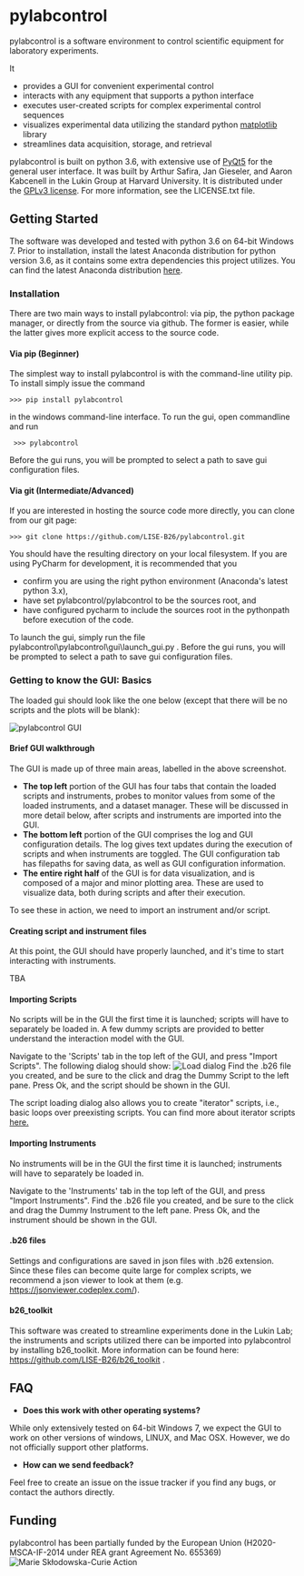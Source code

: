 # pylabcontrol
pylabcontrol is a software environment to control scientific equipment for laboratory experiments. 

It
+   provides a GUI for convenient experimental control
+	interacts with any equipment that supports a python interface
+	executes user-created scripts for complex experimental control sequences
+	visualizes experimental data utilizing the standard python [matplotlib](https://matplotlib.org/) library
+	streamlines data acquisition, storage, and retrieval 

pylabcontrol is built on python 3.6, with extensive use of [PyQt5](https://riverbankcomputing.com/software/pyqt/intro) for the general user interface.
It was built by Arthur Safira, Jan Gieseler, and Aaron Kabcenell in the Lukin Group at Harvard University. 
It is distributed under the [GPLv3 license](https://en.wikipedia.org/wiki/GNU_General_Public_License). For more information, see the LICENSE.txt file.

## Getting Started
The software was developed and tested with python 3.6 on 64-bit Windows 7. Prior to installation, install the latest 
Anaconda distribution for python version 3.6, as it contains some extra dependencies this project utilizes.
You can find the latest Anaconda distribution [here](https://www.continuum.io/downloads). 

### Installation
There are two main ways to install pylabcontrol: via pip, the python package manager, or directly from the source via
github. The former is easier, while the latter gives more explicit access to the source code.

#### Via pip (Beginner)
The simplest way to install pylabcontrol is with the command-line utility pip. To install simply issue the command

```>>> pip install pylabcontrol```

in the windows command-line interface. To run the gui, open commandline and run

``` >>> pylabcontrol```

Before the gui runs, you will be prompted to select a path to save gui configuration files.

#### Via git (Intermediate/Advanced)
If you are interested in hosting the source code more directly, you can clone from our git page:

```>>> git clone https://github.com/LISE-B26/pylabcontrol.git```

You should have the resulting directory on your local filesystem. If you are using PyCharm for development, 
it is recommended that you 
+ confirm you are using the right python environment (Anaconda's latest python 3.x),
+ have set pylabcontrol/pylabcontrol to be the sources root, and 
+ have configured pycharm to include the sources root in the pythonpath before execution of the code.

To launch the gui, simply run the file pylabcontrol\pylabcontrol\gui\launch_gui.py . Before the gui runs, you will be prompted to select a path to save gui configuration files.

### Getting to know the GUI: Basics
The loaded gui should look like the one below (except that there will be no scripts and the plots will be blank):

![pylabcontrol GUI](/docs/images/main_window.png?raw=true "pylabcontrol GUI")

#### Brief GUI walkthrough
The GUI is made up of three main areas, labelled in the above screenshot.
+ **The top left** portion of the GUI has four tabs that contain the loaded scripts and instruments, probes to monitor values from some of the loaded instruments, and a dataset manager.
These will be discussed in more detail below, after scripts and instruments are imported into the GUI.
+ **The bottom left** portion of the GUI comprises the log and GUI configuration details. The log gives text updates during the execution of scripts and when instruments
are toggled. The GUI configuration tab has filepaths for saving data, as well as GUI configuration information.
+ **The entire right half** of the GUI is for data visualization, and is composed of a major and minor plotting area. 
These are used to visualize data, both during scripts and after their execution.

To see these in action, we need to import an instrument and/or script.

#### Creating script and instrument files
At this point, the GUI should have properly launched, and it's time to start interacting with instruments.

TBA

#### Importing Scripts
No scripts will be in the GUI the first time it is launched; scripts will have to separately be loaded in.  A few 
dummy scripts are provided to better understand the interaction model with the GUI.

Navigate to the 'Scripts' tab in the top left of the GUI, and press "Import Scripts". The following dialog should show:
![Load dialog](/docs/images/load_dialog.png?raw=true "Load dialog")
Find the .b26 file you created, and be sure to the click and drag the Dummy Script to the left pane. Press Ok, and the script should be shown in the GUI. 

The script loading dialog also allows you to create "iterator" scripts, i.e., basic loops over preexisting scripts. You can find more about iterator scripts [here.](docs/iterator_scripts.md)

#### Importing Instruments
No instruments will be in the GUI the first time it is launched; instruments will have to separately be loaded in. 

Navigate to the 'Instruments' tab in the top left of the GUI, and press "Import Instruments". Find the .b26 file you created, 
and be sure to the click and drag the Dummy Instrument to the left pane. Press Ok, and the instrument should be shown in the GUI. 

#### .b26 files
Settings and configurations are saved in json files with .b26 extension.
Since these files can become quite large for complex scripts, we recommend a json viewer to look at them (e.g. https://jsonviewer.codeplex.com/).

#### b26_toolkit
This software was created to streamline experiments done in the Lukin Lab; 
the instruments and scripts utilized there can be imported into pylabcontrol by installing b26_toolkit. 
More information can be found here: https://github.com/LISE-B26/b26_toolkit .

## FAQ
+ **Does this work with other operating systems?**

While only extensively tested on 64-bit Windows 7, we expect the GUI to work on other versions of windows, LINUX, and Mac OSX.
However, we do not officially support other platforms.

+ **How can we send feedback?**

Feel free to create an issue on the issue tracker if you find any bugs, or contact the authors directly.

## Funding
pylabcontrol has been partially funded by the European Union (H2020-MSCA-IF-2014 under REA grant Agreement No. 655369)
![Marie Skłodowska-Curie Action](/docs/images/MC.png?raw=true "Marie Skłodowska-Curie Action")

